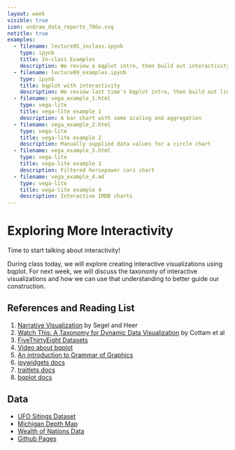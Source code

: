 ```yaml
---
layout: week
visible: true
icon: undraw_data_reports_706v.svg
notitle: true
examples:
  - filename: lecture05_inclass.ipynb
    type: ipynb
    title: In-class Examples
    description: We review a bqplot intro, then build out interactivity on it.
  - filename: lecture09_examples.ipynb
    type: ipynb
    title: bqplot with interactivity
    description: We review last time's bqplot intro, then build out linked views with the interval selector
  - filename: vega_example_1.html
    type: vega-lite
    title: vega-lite example 1
    description: A bar chart with some scaling and aggregation
  - filename: vega_example_2.html
    type: vega-lite
    title: vega-lite example 2
    description: Manually supplied data values for a circle chart
  - filename: vega_example_3.html
    type: vega-lite
    title: vega-lite example 3
    description: Filtered horsepower cars chart
  - filename: vega_example_4.md
    type: vega-lite
    title: vega-lite example 4
    description: Interactive IMDB charts
---
```


# Exploring More Interactivity

Time to start talking about interactivity!

During class today, we will explore creating interactive visualizations using
bqplot.  For next week, we will discuss the taxonomy of interactive
visualizations and how we can use that understanding to better guide our
construction.

## References and Reading List

 1. [Narrative Visualization](http://doi.org/10.1109/TVCG.2010.179) by Segel and
   Heer
 2. [Watch This: A Taxonomy for Dynamic Data Visualization](http://doi.org/10.1109/VAST.2012.6400552) by Cottam et al
 3. [FiveThirtyEight Datasets](https://github.com/fivethirtyeight/data)
 4. [Video about bqplot](https://www.youtube.com/watch?v=rraXF0EjRC8)
 5. [An introduction to Grammar of Graphics](https://towardsdatascience.com/a-comprehensive-guide-to-the-grammar-of-graphics-for-effective-visualization-of-multi-dimensional-1f92b4ed4149)
 6. [ipywidgets docs](https://ipywidgets.readthedocs.io/en/latest/)
 7. [traitlets docs](https://traitlets.readthedocs.io/en/stable/)
 8. [bqplot docs](https://bqplot.readthedocs.io/en/latest/)

## Data

 * [UFO Sitings Dataset](https://uiuc-ischool-dataviz.github.io/spring2019online/week04/data/ufo-scrubbed-geocoded-time-standardized-00.csv)
 * [Michigan Depth Map](https://uiuc-ischool-dataviz.github.io/spring2019online/week05/data/michigan_lld.flt)
 * [Wealth of Nations Data](https://uiuc-ischool-dataviz.github.io/spring2019online/week06/data_and_libs/nations.html)
 * [Github Pages](https://pages.github.com/)

